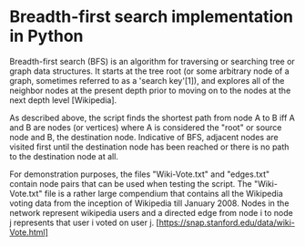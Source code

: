 # Breadth-first search implementation in Python

Breadth-first search (BFS) is an algorithm for traversing or searching tree or graph data structures. It starts at the tree root (or some arbitrary node of a graph, sometimes referred to as a 'search key'[1]), and explores all of the neighbor nodes at the present depth prior to moving on to the nodes at the next depth level [Wikipedia].

As described above, the script finds the shortest path from node A to B iff A and B are nodes (or vertices) where A is considered the "root" or source node and B, the destination node. Indicative of BFS, adjacent nodes are visited first until the destination node has been reached or there is no path to the destination node at all.

For demonstration purposes, the files "Wiki-Vote.txt" and "edges.txt" contain node pairs that can be used when testing the script. The "Wiki-Vote.txt" file is a rather large compendium that contains all the Wikipedia voting data from the inception of Wikipedia till January 2008. Nodes in the network represent wikipedia users and a directed edge from node i to node j represents that user i voted on user j. [https://snap.stanford.edu/data/wiki-Vote.html]
